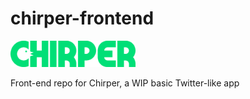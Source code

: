# chirper-frontend

<img src="src/assets/logo/text_accent.svg" alt="Roberto logo" width="200"/>

Front-end repo for Chirper, a WIP basic Twitter-like app
